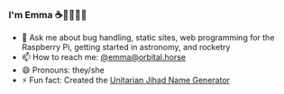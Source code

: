 ### I'm Emma ☕🧞‍♀️✨🔭

- 💬 Ask me about bug handling, static sites, web programming for the Raspberry Pi, getting started in astronomy, and rocketry
- 📫 How to reach me: [@emma@orbital.horse](https://orbital.horse/@emma)
- 😄 Pronouns: they/she
- ⚡ Fun fact: Created the [Unitarian Jihad Name Generator](https://emmah.net/ujname.html)
